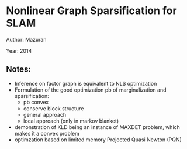 # Nonlinear Graph Sparsification for SLAM

Author: Mazuran

Year: 2014

Notes:
---
* Inference on factor graph is equivalent to NLS optimization
* Formulation of the good optimization pb of marginalization and sparsification:
    * pb convex
    * conserve block structure 
    * general approach
    * local approach (only in markov blanket)
* demonstration of KLD being an instance of MAXDET problem, which makes it a convex problem
* optimzation based on limited memory Projected Quasi Newton (PQN)
